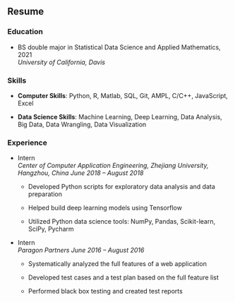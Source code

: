 ## Resume

### Education

* BS double major in Statistical Data Science and Applied Mathematics, 2021<br>
*University of California, Davis*

### Skills

* **Computer Skills**: Python, R, Matlab, SQL, Git, AMPL, C/C++, JavaScript, Excel

* **Data Science Skills**: Machine Learning, Deep Learning, Data Analysis, Big Data, Data Wrangling, Data Visualization

### Experience

* Intern<br>
*Center of Computer Application Engineering, Zhejiang University, Hangzhou, China*
*June 2018 – August 2018*

	- Developed Python scripts for exploratory data analysis and data preparation
	
	- Helped build deep learning models using Tensorflow
	
	- Utilized Python data science tools: NumPy, Pandas, Scikit-learn, SciPy, Pycharm
	
* Intern<br>
*Paragon Partners*
*June 2016 – August 2016*

	- Systematically analyzed the full features of a web application
	
	- Developed test cases and a test plan based on the full feature list
	
	- Performed black box testing and created test reports
